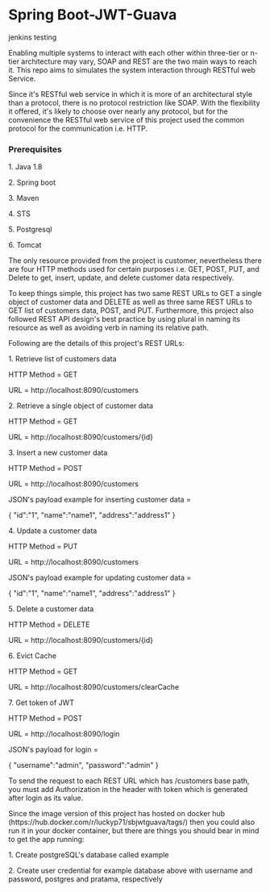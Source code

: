 # Spring Boot-JWT-Guava
jenkins testing
<p> Enabling multiple systems to interact with each other within three-tier or n-tier architecture may vary, SOAP and REST are the two main ways to reach it. This repo aims to simulates the system interaction through RESTful web Service. </p> 
<p>Since it's RESTful web service in which it is more of an architectural style than a protocol, there is no protocol restriction like SOAP. With the flexibility it offered, it's likely to choose over nearly any protocol, but for the convenience the RESTful web service of this project used the common protocol for the communication i.e. HTTP. </p>

<h3>Prerequisites</h3>
<p>1. Java 1.8</p>
<p>2. Spring boot</p>
<p>3. Maven</p>
<p>4. STS</p>
<p>5. Postgresql</p> 
<p>6. Tomcat</p>

<p>The only resource provided from the project is customer, nevertheless there are four HTTP methods used for certain purposes i.e. GET, POST, PUT, and Delete to get, insert, update, and delete customer data respectively.</p>

<p>To keep things simple, this project has two same REST URLs to GET a single object of customer data and DELETE as well as three same REST URLs to GET list of customers data, POST, and PUT. Furthermore, this project also followed REST API design's best practice by using plural in naming its resource as well as avoiding verb in naming its relative path.</p>
<p>Following are the details of this project's REST URLs:</p>
<p>1. Retrieve list of customers data</p>
<p>HTTP Method = GET</p>
<p>URL = http://localhost:8090/customers</p>  
<p>2. Retrieve a single object of customer data</p>
<p>HTTP Method = GET</p>
<p>URL = http://localhost:8090/customers/{id}</p>
<p>3. Insert a new customer data</p>
<p>HTTP Method = POST</p>
<p>URL = http://localhost:8090/customers</p>
<p>
JSON's payload example for inserting customer data = 
  </p>
  <p>
{
  "id":"1",
  "name":"name1",
  "address":"address1"
}
</p>
<p>4. Update a customer data</p>
<p>HTTP Method = PUT</p>
<p>URL = http://localhost:8090/customers</p>
<p>
JSON's payload example for updating customer data = 
  </p>
  <p>
{
  "id":"1",
  "name":"name1",
  "address":"address1"
}
</p>
<p>5. Delete a customer data</p>
<p>HTTP Method = DELETE</p>
<p>URL = http://localhost:8090/customers/{id}</p>
<p>6. Evict Cache</p>
<p>HTTP Method = GET</p>
<p>URL = http://localhost:8090/customers/clearCache</p>
<p>7. Get token of JWT</p>
<p>HTTP Method = POST</p>
<p>URL = http://localhost:8090/login</p>
<p>
JSON's payload for login = 
  </p>
  <p>
{
  "username":"admin",
  "password":"admin"
}
</p>
<p>To send the request to each REST URL which has /customers base path, you must add Authorization in the header with token which is generated after login as its value.</p>

<p>Since the image version of this project has hosted on docker hub (https://hub.docker.com/r/luckyp71/sbjwtguava/tags/) then you could also run it in your docker container, but there are things you should bear in mind to get the app running:</p>
<p>1. Create postgreSQL's database called example</p>
<p>2. Create user credential for example database above with username and password, postgres and pratama, respectively</p>  

